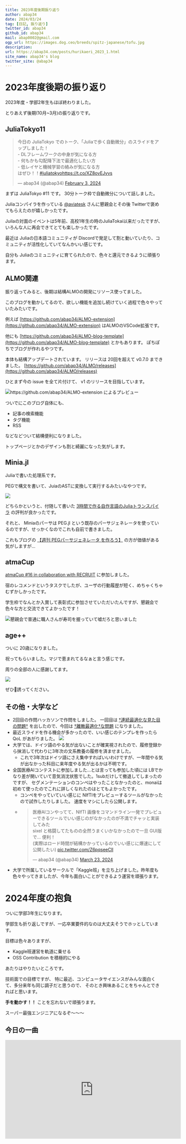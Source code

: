 ```yaml
---
title: 2023年度後期振り返り
author: abap34
date: 2024/03/24
tag: [日記, 振り返り]
twitter_id: abap34
github_id: abap34
mail: abap0002@gmail.com
ogp_url: https://images.dog.ceo/breeds/spitz-japanese/tofu.jpg
description: 
url: https://abap34.com/posts/hurikaeri_2023_1.html
site_name: abap34's blog
twitter_site: @abap34
---
```


# 2023年度後期の振り返り

2023年度・学部2年生もほぼ終わりました。

とりあえず後期(10月~3月)の振り返りです。

## JuliaTokyo11

<blockquote class="twitter-tweet"><p lang="ja" dir="ltr">今日の JuliaTokyo でのトーク、「Juliaで歩く自動微分」のスライドをアップしました！ <br>- DLフレームワークの中身が気になる方<br>- 何もかも勾配降下法で最適化したい方<br>- 低レイヤと機械学習の絡みが気になる方<br>はぜひ！！<a href="https://twitter.com/hashtag/juliatokyo?src=hash&amp;ref_src=twsrc%5Etfw">#juliatokyo</a><a href="https://t.co/XZ8ovEJvvs">https://t.co/XZ8ovEJvvs</a></p>&mdash; abap34 (@abap34) <a href="https://twitter.com/abap34/status/1753681336702009787?ref_src=twsrc%5Etfw">February 3, 2024</a></blockquote> <script async src="https://platform.twitter.com/widgets.js" charset="utf-8"></script>

まずは JuliaTokyo #11 です。 30分トーク枠で自動微分について話しました。


Juliaコンパイラを作っている [@aviatesk](https://github.com/aviatesk) さんに懇親会とその後 Twitterで褒めてもらえたのが嬉しかったです。


Juilaの対面のイベントは5年前、高校1年生の時のJuliaTokai以来だったですが、いろんな人に再会できてとても楽しかったです。

最近は Juliaの日本語コミュニティが Discordで発足して割と動いていたり、コミュニティが活性化していてなんかいい感じです。


自分も Juliaのコミュニティに育てられたので、色々と還元できるように頑張ります。

## ALMO関連
振り返ってみると、後期は結構ALMOの開発にリソース使ってました。

このブログを動かしてるので、欲しい機能を追加し続けていく過程で色々やっていたみたいです。

例えば [https://github.com/abap34/ALMO-extension](https://github.com/abap34/ALMO-extension) はALMOのVSCode拡張です。

他にも [https://github.com/abap34/ALMO-blog-template](https://github.com/abap34/ALMO-blog-template) とかもあります。
ぽちぽちでブログが作れるやつです。


本体も結構アップデートされています。 リリースは 20回を超えて v0.7.0 まできました。 
[https://github.com/abap34/ALMO/releases](https://github.com/abap34/ALMO/releases)

ひとまず今の issue を全て片付けて、 v1 のリリースを目指しています。

![https://github.com/abap34/ALMO-extension によるプレビュー](https://github.com/abap34/ALMO-extension/raw/main/assets/almo-ext-demo.gif)


ついでにこのブログ自体にも、

- 記事の検索機能
- タグ機能
- RSS

などなどついて結構便利になりました。

トップページとかのデザインも割と綺麗になった気がします。

## Minia.jl
Juliaで書いた処理系です。

PEGで構文を書いて、JuiaのASTに変換して実行するみたいなやつです。 


<a href="https://github.com/abap34/Minia.jl"><img src="https://gh-card.dev/repos/abap34/Minia.jl.svg"></a>


どちらかというと、付随して書いた [3時間で作る自作言語のJuliaトランスパイラ](https://www.abap34.com/posts/mini-lang.html) の評判が良かったです。

それと、 Miniaのパーサは PEG.jl という既存のパーサジェネレータを使っているのですが、せっかくなのでこれも自前で書きました。


これもブログの [【週刊 PEGパーサジェネレータ を作ろう】](https://www.abap34.com/posts/tinypeg.html) の方が価値がある気がしますが...

## atmaCup

[atmaCup #16 in collaboration with RECRUIT](https://www.guruguru.science/competitions/22) に参加しました。

宿のレコメンドというタスクでしたが、ユーザの行動履歴が短く、めちゃくちゃむずかしかったです。

学生枠でなんとか入賞して表彰式に参加させていただいたんですが、懇親会で色々な方と交流できてよかったです！

![懇親会で普通に職人さんが寿司を握っていて嘘だろと思いました](hurikaeri_2023_1/sushi.png)

## age++

ついに 20歳になりました。


祝ってもらいました。マジで恵まれてるなぁと言う感じです。

周りの全部の人に感謝してます。

![](hurikaeri_2023_1/20party.png)

ぜひ🍺誘ってください。




## その他・大学など
- 2回目の作問ハッカソンで作問をしました。 一回目は [†連続最適化な見た目の問題†](https://yukicoder.me/problems/no/2438) を出したので、今回は [†離散最適化†な問題](https://yukicoder.me/problems/10681) になりました。
- 最近スライドを作る機会が多かったので、いい感じのテンプレを作ったら QoL があがりました。 
   <a href="https://github.com/abap34/slide-template"><img src="https://gh-card.dev/repos/abap34/slide-template.svg"></a>
- 大学では、ドイツ語のやる気が出ないことが確実視されたので、履修登録から抹消して代わりに3年次の文系教養の履修を済ませました。
  - これで3年次はドイツ語にさえ集中すればいいわけですが、一年間やる気が出なかった科目に来年度やる気が出るかは不明です。
- 全国医療AIコンテストに参加しました...とは言っても参加した頃には LBでかなり差が開いていて意気消沈状態でした。1subだけして撤退してしまったのですが、
  セグメンテーションのコンペはやったことなかったのと、monaiは初めて使ったのでこれに詳しくなれたのはとてもよかったです。
  - コンペをやっていていい感じに NIfTIをプレビューするツールがなかったので試作したりしました。 速度をマシにしたら公開します。
  - <blockquote class="twitter-tweet"><p lang="ja" dir="ltr">医療AIコンやってて、NIfTI 画像をコマンドライン一発でプレビューできるツールでいい感じのがなかったのが不満でチャッと実装してみた<br>sixel と格闘してたものの全然うまくいかなかったので一旦 GUI版で... 便利！<br>(実際はロード時間が結構かかっているのでいい感じに爆速にして公開したい) <a href="https://t.co/Z6pqseeCll">pic.twitter.com/Z6pqseeCll</a></p>&mdash; abap34 (@abap34) <a href="https://twitter.com/abap34/status/1771371540514247088?ref_src=twsrc%5Etfw">March 23, 2024</a></blockquote> <script async src="https://platform.twitter.com/widgets.js" charset="utf-8"></script>
- 大学で所属しているサークルで「Kaggle班」を立ち上げました。昨年度も色々やってきましたが、今年も面白いことができるよう運営を頑張ります。

# 2024年度の抱負

ついに学部3年生になります。

学部生も折り返しですが、一応卒業要件的なのは大丈夫そうでホッとしています。


目標は色々ありますが、

- Kaggle班運営を軌道に乗せる
- OSS Contribution を積極的にやる

あたりはやりたいところです。

技術面での目標ですが、
特に最近、コンピュータサイエンスがみんな面白くて、多分来年も同じ調子だと思うので、
そのとき興味あることをちゃんとできればと思います。

**手を動かす！！** ことを忘れないで頑張ります。

スーパー最強エンジニアになるぞ〜〜〜


## 今日の一曲

<iframe width="560" height="315" src="https://www.youtube.com/embed/yuNOotQ6mNU?si=wBDdwOiWOuw6o40R" title="YouTube video player" frameborder="0" allow="accelerometer; autoplay; clipboard-write; encrypted-media; gyroscope; picture-in-picture; web-share" referrerpolicy="strict-origin-when-cross-origin" allowfullscreen></iframe>  